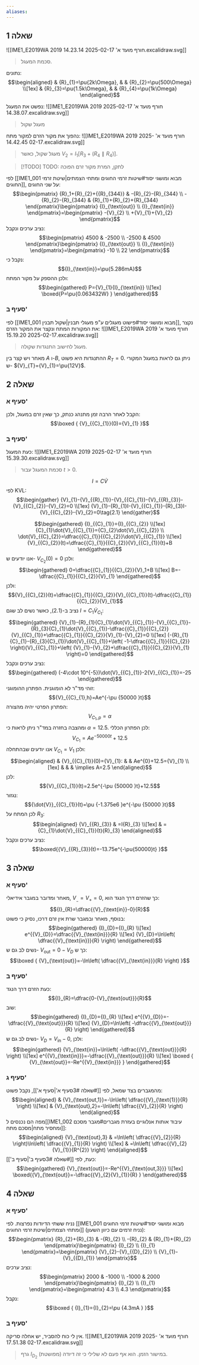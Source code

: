 ```yaml
---
aliases:
---
```

## שאלה 1
![[IME1_E2019WA 2019 חורף מועד א' 2025-02-17 14.23.14.excalidraw.svg]]
>סכמת המעגל.

נתונים:
$$\begin{aligned}
 & {R}_{1}=\pu{2k\Omega}, &  & {R}_{2}=\pu{500\Omega} \\[1ex]
 & {R}_{3}=\pu{1.5k\Omega}, &  & {R}_{4}=\pu{1k\Omega}
\end{aligned}$$

נפשט את המעגל:
![[IME1_E2019WA 2019 חורף מועד א' 2025-02-17 14.38.07.excalidraw.svg]]
>מעגל שקול

נהפוך את מקור הזרם למקור מתח:
![[IME1_E2019WA 2019 חורף מועד א' 2025-02-17 14.42.45.excalidraw.svg]]
>מעגל שקול, כאשר ${V}_{2}={I}_{1}[{R}_{3}+({R}_{4}\parallel{R}_{4})]$.

>[!TODO] TODO: לתקן, המרת מקור זרם הפוכה

לפי [[IME1_001 מבוא ומושגי יסוד#שיטות זרמי החוגים ומתחי הצמתים|שיטת זרמי החוגים]], על שני החוגים:
$$\begin{pmatrix}
{R}_1+{R}_{2}+{{R}_{344}} & -{R}_{2}-{R}_{344} \\
-{R}_{2}-{R}_{344} & {R}_{1}+{R}_{2}+{R}_{344}
\end{pmatrix}\begin{pmatrix}
{I}_{\text{out}} \\
{I}_{\text{in}}
\end{pmatrix}=\begin{pmatrix}
-{V}_{2} \\
+{V}_{1}+{V}_{2}
\end{pmatrix}$$
נציב ערכים ונקבל:
$$\begin{pmatrix}
4500 & -2500 \\
-2500 & 4500
\end{pmatrix}\begin{pmatrix}
{I}_{\text{out}} \\
{I}_{\text{in}}
\end{pmatrix}=\begin{pmatrix}
-10 \\
22
\end{pmatrix}$$
נקבל כי:
$${I}_{\text{in}}=\pu{5.286mA}$$
ולכן ההספק על מקור המתח:
$$\begin{gathered}
P={V}_{1}{I}_{\text{in}} \\[1ex]
\boxed{P=\pu{0.063432W} }
\end{gathered}$$

### סעיף ב'
לפי [[IME1_001 מבוא ומושגי יסוד#פישוט מעגלים ע"פ מעגלי תבנין|שקול תבנין]], נקצר את המקורות המתח ונקצר את המקור הזרם:
![[IME1_E2019WA 2019 חורף מועד א' 2025-02-17 15.19.20.excalidraw.svg]]
>מעגל לחישוב התנגדות שקולה.

מאחר ויש קצר בין $A$ ו-$B$, ההתנגדות היא פשוט ${R}_{T}=0$. ניתן גם לראות במעגל המקורי ש- ${V}_{T}={V}_{1}=\pu{12V}$.

## שאלה 2

### סעיף א'
הקבל לאחר הרבה זמן מתנהג כנתק, כך שאין זרם במעגל, ולכן:
$$\boxed {
{V}_{{C}_{1}}(0)={V}_{1}
 }$$

### סעיף ב'
כעת המעגל:
![[IME1_E2019WA 2019 חורף מועד א' 2025-02-17 15.39.30.excalidraw.svg]]
>סכמת המעגל עבור $t>0$.

$$I=C\dot{V}$$
לפי KVL:
$$\begin{gather}
{V}_{1}-{V}_{{R}_{1}}-{V}_{{C}_{1}}-{V}_{{R}_{3}}-{V}_{{C}_{2}}-{V}_{2}=0 \\[1ex]
{V}_{1}-{R}_{1}I-{V}_{{C}_{1}}-{R}_{3}I-{V}_{{C}_{2}}-{V}_{2}=0\tag{2.1}
\end{gather}$$


$$\begin{gathered}
{I}_{{C}_{1}}={I}_{{C}_{2}} \\[1ex]
{C}_{1}\dot{V}_{{C}_{1}}={C}_{2}\dot{V}_{{C}_{2}} \\
\dot{V}_{{C}_{2}}=\dfrac{{C}_{1}}{{C}_{2}}\dot{V}_{{C}_{1}} \\[1ex]
{V}_{{C}_{2}}(t)=\dfrac{{C}_{1}}{{C}_{2}}{V}_{{C}_{1}}(t)+B
\end{gathered}$$
אנו יודעים ש- ${V}_{{C}_{2}}(0)=0$ ולכן:
$$\begin{gathered}
0=\dfrac{{C}_{1}}{{C}_{2}}{V}_1+B \\[1ex]
B=-\dfrac{{C}_{1}}{{C}_{2}}{V}_{1}
\end{gathered}$$
ולכן:
$${V}_{{C}_{2}}(t)=\dfrac{{C}_{1}}{{C}_{2}}{V}_{{C}_{1}}(t)-\dfrac{{C}_{1}}{{C}_{2}}{V}_{1}$$
נציב ב-$\text{(2.1)}$, כאשר נשים לב שגם $I={C}_{1}\dot{V}_{{C}_{1}}$:
$$\begin{gathered}
{V}_{1}-{R}_{1}{C}_{1}\dot{V}_{{C}_{1}}-{V}_{{C}_{1}}-{R}_{3}{C}_{1}\dot{V}_{{C}_{1}}-\dfrac{{C}_{1}}{{C}_{2}}{V}_{{C}_{1}}+\dfrac{{C}_{1}}{{C}_{2}}{V}_{1}-{V}_{2}=0 \\[1ex]
(-{R}_{1}{C}_{1}-{R}_{3}{C}_{1})\dot{V}_{{C}_{1}}+\left( -1-\dfrac{{C}_{1}}{{C}_{2}} \right){V}_{{C}_{1}}+\left( {V}_{1}-{V}_{2}+\dfrac{{C}_{1}}{{C}_{2}}{V}_{1} \right)=0
\end{gathered}$$
נציב ערכים ונקבל:
$$\begin{gathered}
(-4\cdot 10^{-5})\dot{V}_{{C}_{1}}-2{V}_{{C}_{1}}=-25
\end{gathered}$$
זוהי מד"ר לא הומוגנית. הפתרון ההומוגני:
$${V}_{{C}_{1},h}=Ae^{-\pu {50000 }t}$$
הפתרון הפרטי יהיה מהצורה:
$${V}_{{C}_{1},p}=\alpha  $$
ומהצבה בחזרה במד"ר ניתן לראות כי $\alpha=12.5$. לכן הפתרון הכללי:
$${V}_{{C}_{1}}=Ae^{-50000t}+12.5$$
אנו יודעים שבהתחלה ${V}_{{C}_{1}}={V}_{1}$ ולכן:
$$\begin{aligned}
 & {V}_{{C}_{1}}(0)={V}_{1}: &  & Ae^{0}+12.5={V}_{1} \\[1ex]
 &  &  & \implies A=2.5
\end{aligned}$$
לכן:
$${V}_{{C}_{1}}(t)=2.5e^{-\pu {50000 }t}+12.5$$
נגזור:
$${\dot{V}}_{{C}_{1}}(t)=\pu {-1.375e6 }e^{-\pu {50000 }t}$$
לכן המתח על ${R}_{3}$:
$$\begin{aligned}
{V}_{{R}_{3}} & =I{R}_{3} \\[1ex]
 & ={C}_{1}\dot{V}_{{C}_{1}}(t){R}_{3}
\end{aligned}$$
נציב ערכים ונקבל:
$$\boxed{{V}_{{R}_{3}}(t)=-13.75e^{-\pu{50000}t} }$$
## שאלה 3
### סעיף א'
מאחר ומדובר במגבר אידיאלי, ${V}_{_{-}}={V}_{+}=0$, כך שהזרם דרך הנגד הוא:
$${I}_{R}=\dfrac{{V}_{\text{in}}-0}{R}$$
בנוסף, מאחר ובמגבר שרת אין זרם דרכו, נסיק כי פשוט:
$$\begin{gathered}
{I}_{D}={I}_{R} \\[1ex]
e^{{V}_{D}}=\dfrac{{V}_{\text{in}}}{R} \\[1ex]
{V}_{D}=\ln\left( \dfrac{{V}_{\text{in}}}{R} \right)
\end{gathered}$$
נשים לב גם ש- ${V}_{\text{out}}={0-V}_{D}$ כך ש:
$$\boxed {
{V}_{\text{out}}=-\ln\left( \dfrac{{V}_{\text{in}}}{R} \right)
 }$$

### סעיף ב'
כעת הזרם דרך הנגד:
$${I}_{R}=\dfrac{0-{V}_{\text{out}}}{R}$$
שוב:
$$\begin{gathered}
{I}_{D}={I}_{R} \\[1ex]
e^{{V}_{D}}=-\dfrac{{V}_{\text{out}}}{R} \\[1ex]
{V}_{D}=\ln\left( -\dfrac{{V}_{\text{out}}}{R} \right)
\end{gathered}$$
נשים לב גם ש- ${V}_{D}={V}_{\text{in}}-0$, ולכן:
$$\begin{gathered}
{V}_{\text{in}}=\ln\left( -\dfrac{{V}_{\text{out}}}{R} \right) \\[1ex]
e^{{V}_{\text{in}}}=-\dfrac{{V}_{\text{out}}}{R} \\[1ex]
\boxed {
{V}_{\text{out}}=-Re^{{V}_{\text{in}}}
 }
\end{gathered}$$

### סעיף ג'
מהמגברים בצד שמאל, לפי [[#שאלה 3#סעיף א'|סעיף א']], נקבל פשוט:
$$\begin{aligned}
 & {V}_{\text{out,1}}=-\ln\left( \dfrac{{V}_{\text{1}}}{R} \right) \\[1ex]
 & {V}_{\text{out},2}=-\ln\left( \dfrac{{V}_{2}}{R} \right)
\end{aligned}$$
מפה הם נכנסים ל[[IME1_002 עיבוד אותות אנלוגיים בעזרת מגברים#מגבר מסכם ומחסיר מתח|מסכם מתח]]:
$$\begin{aligned}
{V}_{\text{out},3} & =\ln\left( \dfrac{{V}_{2}}{R} \right)\ln\left( \dfrac{{V}_{1}}{R} \right) \\[1ex]
 & =\ln\left( \dfrac{{V}_{2}{V}_{1}}{R^{2}} \right)
\end{aligned}$$
כעת, לפי [[#שאלה 3#סעיף ב'|סעיף ב']]:
$$\begin{gathered}
{V}_{\text{out}}=-Re^{{V}_{\text{out,3}}} \\[1ex]
\boxed{{V}_{\text{out}}=-\dfrac{{V}_{2}{V}_{1}}{R} }
\end{gathered}$$

## שאלה 4

### סעיף א'

נניח ששתי הדיודות נפרצות. לפי [[IME1_001 מבוא ומושגי יסוד#שיטות זרמי החוגים ומתחי הצמתים|שיטת זרמי החוגים]] (נניח זרמים עם כיוון השעון):
$$\begin{pmatrix}
{R}_{2}+{R}_{3} & -{R}_{2} \\
-{R}_{2} & {R}_{1}+{R}_{2}
\end{pmatrix}\begin{pmatrix}
{I}_{2} \\
{I}_{1}
\end{pmatrix}=\begin{pmatrix}
{V}_{2}-{V}_{{D}_{2}} \\
{V}_{1}-{V}_{{D}_{1}}
\end{pmatrix}$$
נציב ערכים:
$$\begin{pmatrix}
2000 & -1000 \\
-1000 & 2000
\end{pmatrix}\begin{pmatrix}
{I}_{2} \\
{I}_{1}
\end{pmatrix}=\begin{pmatrix}
4.3 \\
4.3
\end{pmatrix}$$
נקבל:
$$\boxed {
{I}_{1}={I}_{2}=\pu {4.3mA }
 }$$
### סעיף ב'
אין לי כוח להסביר, יש אחלה סריקה.
![[IME1_E2019WA 2019 חורף מועד א' 2025-02-17 17.51.38.excalidraw.svg]]
>גרף ${I}_{{D}_{2}}$ במישור הזמן. הוא אף פעם לא שלילי כי זה דיודה (מפושטת).
